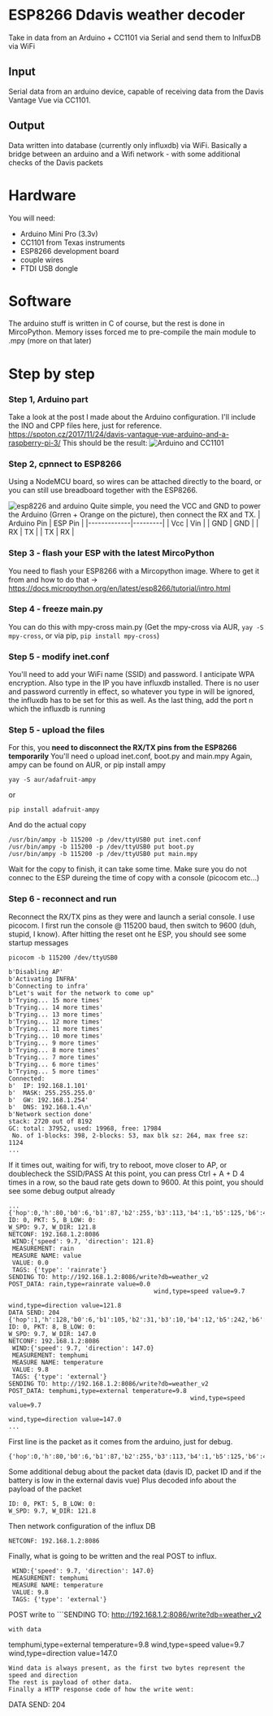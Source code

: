# ESP8266 Ddavis weather decoder
Take in data from an Arduino + CC1101 via Serial and send them to InlfuxDB via WiFi

## Input
Serial data from an arduino device, capable of receiving data from the Davis Vantage Vue
via CC1101.

## Output
Data written into database (currently only influxdb) via WiFi. Basically a bridge between
an arduino and a Wifi network - with some additional checks of the Davis packets

# Hardware
You will need:
- Arduino Mini Pro (3.3v)
- CC1101 from Texas instruments
- ESP8266 development board
- couple wires
- FTDI USB dongle

# Software
The arduino stuff is written in C of course, but the rest is done in MircoPython.
Memory isses forced me to pre-compile the main module to .mpy (more on that later)

# Step by step
### Step 1, Arduino part
Take a look at the post I made about the Arduino configuration.
I'll include the INO and CPP files here, just for reference.
https://spoton.cz/2017/11/24/davis-vantague-vue-arduino-and-a-raspberry-pi-3/
This should be the result:
![Arduino and CC1101](https://spoton.cz/wp-content/uploads/2017/11/DSC_0026_s.jpg)

### Step 2, cpnnect to ESP8266
Using a NodeMCU board, so wires can be attached directly to the board, or you can still
use breadboard together with the ESP8266.

![esp8226 and arduino](https://spoton.cz/wp-content/uploads/2020/05/DSC_0403-scaled-e1589367211334.jpg)
Quite simple, you need the VCC and GND  to power the Arduino (Grren + Orange on
the picture), then connect the RX and TX.
| Arduino Pin | ESP Pin |
|-------------|---------|
| Vcc         | Vin     |
| GND         | GND     |
| RX          | TX      |
| TX          | RX      |

### Step 3 - flash your ESP with the latest MircoPython
You need to flash your ESP8266 with a Mircopython image. Where to get it
from and how to do that -> https://docs.micropython.org/en/latest/esp8266/tutorial/intro.html

### Step 4 - freeze main.py
You can do this with mpy-cross main.py
(Get the mpy-cross via AUR, `yay -S mpy-cross`, or via pip, `pip install mpy-cross`)

### Step 5 - modify inet.conf
You'll need to add your WiFi name (SSID) and password. I anticipate WPA
encryption. Also type in the IP you have influxdb installed.
There is no user and password currently in effect, so whatever you type in will
be ignored, the influxdb has to be set for this as well.
As the last thing, add the port n which the influxdb is running

### Step 5 - upload the files
For this, you **need to disconnect the RX/TX pins from the ESP8266 temporarily**
You'll need o upload inet.conf, boot.py and main.mpy
Again, ampy can be found on AUR, or pip install ampy
```
yay -S aur/adafruit-ampy
```
or
```
pip install adafruit-ampy
```
And do the actual copy
```
/usr/bin/ampy -b 115200 -p /dev/ttyUSB0 put inet.conf
/usr/bin/ampy -b 115200 -p /dev/ttyUSB0 put boot.py
/usr/bin/ampy -b 115200 -p /dev/ttyUSB0 put main.mpy
```
Wait for the copy to finish, it can take some time.
Make sure you do not connec to the ESP dureing the time of copy with a console
(picocom etc...)

### Step 6 - reconnect and run
Reconnect the RX/TX pins as they were and launch a serial console. I use
picocom.
I first run the console @ 115200 baud, then switch to 9600 (duh, stupid, I know).
After hitting the reset ont he ESP, you should see some startup messages
```
picocom -b 115200 /dev/ttyUSB0

b'Disabling AP'
b'Activating INFRA'
b'Connecting to infra'
b"Let's wait for the network to come up"
b'Trying... 15 more times'
b'Trying... 14 more times'
b'Trying... 13 more times'
b'Trying... 12 more times'
b'Trying... 11 more times'
b'Trying... 10 more times'
b'Trying... 9 more times'
b'Trying... 8 more times'
b'Trying... 7 more times'
b'Trying... 6 more times'
b'Trying... 5 more times'
Connected:
b'  IP: 192.168.1.101'
b'  MASK: 255.255.255.0'
b'  GW: 192.168.1.254'
b'  DNS: 192.168.1.4\n'
b'Network section done'
stack: 2720 out of 8192
GC: total: 37952, used: 19968, free: 17984
 No. of 1-blocks: 398, 2-blocks: 53, max blk sz: 264, max free sz: 1124
...
```
If it times out, waiting for wifi, try to reboot, move closer to AP, or doublecheck the SSID/PASS
At this point, you can press Ctrl + A + D 4 times in a row, so the baud rate gets down to 9600.
At this point, you should see some debug output already
```
...
{'hop':0,'h':80,'b0':6,'b1':87,'b2':255,'b3':113,'b4':1,'b5':125,'b6':45,'b7':255,'b8':255,'b9':188,'rssi':44,'lqi':0,'nxt':64,'cnt':66}
ID: 0, PKT: 5, B_LOW: 0:
W_SPD: 9.7, W_DIR: 121.8
NETCONF: 192.168.1.2:8086
 WIND:{'speed': 9.7, 'direction': 121.8}
 MEASUREMENT: rain
 MEASURE NAME: value
 VALUE: 0.0
 TAGS: {'type': 'rainrate'}
SENDING TO: http://192.168.1.2:8086/write?db=weather_v2
POST_DATA: rain,type=rainrate value=0.0
                                        wind,type=speed value=9.7
                                                                  wind,type=direction value=121.8
DATA SEND: 204
{'hop':1,'h':128,'b0':6,'b1':105,'b2':31,'b3':10,'b4':12,'b5':242,'b6':21,'b7':255,'b8':255,'b9':187,'rssi':48,'lqi':0,'nxt':64,'cnt':67}
ID: 0, PKT: 8, B_LOW: 0:
W_SPD: 9.7, W_DIR: 147.0
NETCONF: 192.168.1.2:8086
 WIND:{'speed': 9.7, 'direction': 147.0}
 MEASUREMENT: temphumi
 MEASURE NAME: temperature
 VALUE: 9.8
 TAGS: {'type': 'external'}
SENDING TO: http://192.168.1.2:8086/write?db=weather_v2
POST_DATA: temphumi,type=external temperature=9.8
                                                  wind,type=speed value=9.7
                                                                            wind,type=direction value=147.0
...
```
First line is the packet as it comes from the arduino, just for debug.
```
{'hop':0,'h':80,'b0':6,'b1':87,'b2':255,'b3':113,'b4':1,'b5':125,'b6':45,'b7':255,'b8':255,'b9':188,'rssi':44,'lqi':0,'nxt':64,'cnt':66}
```
Some additional debug about the packet data (davis ID, packet ID and if the battery is low in the external davis vue)
Plus decoded info about the payload of the packet
```
ID: 0, PKT: 5, B_LOW: 0:
W_SPD: 9.7, W_DIR: 121.8
```
Then network configuration of the influx DB
```
NETCONF: 192.168.1.2:8086
```
Finally, what is going to be written and the real POST to influx.
```
 WIND:{'speed': 9.7, 'direction': 147.0}
 MEASUREMENT: temphumi
 MEASURE NAME: temperature
 VALUE: 9.8
 TAGS: {'type': 'external'}
```
POST write to ```SENDING TO: http://192.168.1.2:8086/write?db=weather_v2
```
with data
```
temphumi,type=external temperature=9.8
wind,type=speed value=9.7
wind,type=direction value=147.0
```
Wind data is always present, as the first two bytes represent the speed and direction
The rest is payload of other data.
Finally a HTTP response code of how the write went:
```
DATA SEND: 204
```
